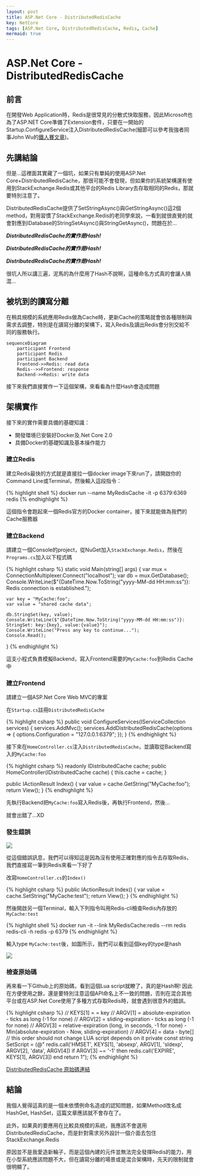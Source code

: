 ```yaml
---
layout: post
title: ASP.Net Core - DistributedRedisCache
key: NetCore
tags: [ASP.Net Core, DistributedRedisCache, Redis, Cache]
mermaid: true
---
```

# ASP.Net Core - DistributedRedisCache

## 前言

在開發Web Application時，Redis是很常見的分散式快取服務，因此Microsoft也為了ASP.NET Core準備了Extension套件，只要在一開始的Startup.ConfigureService注入DistributedRedisCache(細節可以參考我強者同事John Wu的<a href="https://blog.johnwu.cc/article/ironman-day20-asp-net-core-caching-redis-session.html" target="_blank">鐵人賽文章</a>)。
<!--more-->

## 先講結論

但是…這裡面其實藏了一個坑，如果只有單純的使用ASP.Net Core+DistributedRedisCache，那很可能不會發現，但如果你的系統架構還有使用到StackExchange.Redis或其他平台的Redis Library去存取相同的Redis，那就要特別注意了。

DistributedRedisCache提供了SetStringAsync()與GetStringAsync()這2個method，對用習慣了StackExchange.Redis的老同學來說，一看到就很直覺的就會對應到IDatabase的StringSetAsync()與StringGetAsync()，問題在於…

***DistributedRedisCache的實作是Hash!***

***DistributedRedisCache的實作是Hash!***

***DistributedRedisCache的實作是Hash!***

很坑人所以講三遍，泥馬的為什麼用了Hash不說啊，這種命名方式真的會讓人搞混…

## 被坑到的讀寫分離

在稍具規模的系統應用Redis做為Cache時，更新Cache的策略就會依各種限制與需求去調整，特別是在讀寫分離的架構下，寫入Redis及讀出Redis會分別交給不同的服務執行。

```mermaid
sequenceDiagram
    participant Frontend
    participant Redis
    participant Backend
    Frontend->>Redis: read data
    Redis-->>Frontend: response
    Backend->>Redis: write data
```

接下來我們直接實作一下這個架構，來看看為什麼Hash會造成問題

## 架構實作

接下來的實作需要具備的基礎知識：

- 開發環境已安裝好Docker及.Net Core 2.0
- 具備Docker的基礎知識及基本操作能力



### 建立Redis

建立Redis最快的方式就是直接拉一個docker image下來run了，請開啟你的Command Line或Terminal，然後輸入這段指令：

{% highlight shell %}
docker run --name MyRedisCache -it -p 6379:6369 redis
{% endhighlight %}

這個指令會跑起來一個Redis官方的Docker container，接下來就能做為我們的Cache服務器

### 建立Backend

請建立一個Console的project，從NuGet加入`StackExchange.Redis`，然後在`Programs.cs`加入以下程式碼

{% highlight csharp %}
static void Main(string[] args)
{
    var mux = ConnectionMultiplexer.Connect("localhost");
    var db = mux.GetDatabase();
    Console.WriteLine($"{DateTime.Now.ToString("yyyy-MM-dd HH:mm:ss")}: Redis connection is established.");

    var key = "MyCache:foo";
    var value = "shared cache data";

    db.StringSet(key, value);
    Console.WriteLine($"{DateTime.Now.ToString("yyyy-MM-dd HH:mm:ss")}: StringSet: key:{key}, value:{value}");
    Console.WriteLine("Press any key to continue...");
    Console.Read();
}
{% endhighlight %}

這支小程式負責模擬Backend，寫入Frontend需要的`MyCache:foo`到Redis Cache中

### 建立Frontend

請建立一個ASP.Net Core Web MVC的專案

在`Startup.cs`註冊`DistributedRedisCache`

{% highlight csharp %}
public void ConfigureServices(IServiceCollection services)
{
    services.AddMvc();
    services.AddDistributedRedisCache(options =>
    {
        options.Configuration = "127.0.0.1:6379";
    });
}
{% endhighlight %}

接下來在`HomeController.cs`注入`DistributedRedisCache`，並讀取從Backend寫入的`MyCache:foo`

{% highlight csharp %}
readonly IDistributedCache cache;
public HomeController(IDistributedCache cache)
{
    this.cache = cache;
}

public IActionResult Index()
{
    var value = cache.GetString("MyCache:foo");
    return View();
}
{% endhighlight %}

先執行Backend把`MyCache:foo`寫入Redis後，再執行Frontend，然後…

就會出錯了…XD

### 發生錯誤

![](https://cdn.rawgit.com/jed1978/blog-images/d0b969c4/Error-WRONGTYPE.jpeg)

從這個錯誤訊息，我們可以得知這是因為沒有使用正確對應的指令去存取Redis，我們直接寫一筆到Redis來看一下好了

改寫`HomeController.cs`的`Index()`

{% highlight csharp %}
public IActionResult Index()
{
    var value = cache.SetString("MyCache:test");
    return View();
}
{% endhighlight %}

然後開啟另一個Terminal，輸入下列指令叫用Redis-cli檢查Redis內存放的`MyCache:test`

{% highlight shell %}
docker run -it --link MyRedisCache:redis --rm redis redis-cli -h redis -p 6379
{% endhighlight %}

輸入type `MyCache:test`後，如圖所示，我們可以看到這個key的type是hash

![](https://cdn.rawgit.com/jed1978/blog-images/57130655/redis-type.jpeg)

### 檢查原始碼

再來看一下Github上的原始碼，看到這個Lua script就瞭了，真的是Hash啊! 因此在方便使用之餘，還是要特別注意這個API命名上不一致的問題，否則在混合其他平台或在ASP.Net Core使用了多種方式存取Redis時，就會遇到很意外的錯誤。

{% highlight csharp %}
// KEYS[1] = = key
// ARGV[1] = absolute-expiration - ticks as long (-1 for none)
// ARGV[2] = sliding-expiration - ticks as long (-1 for none)
// ARGV[3] = relative-expiration (long, in seconds, -1 for none) - Min(absolute-expiration - Now, sliding-expiration)
// ARGV[4] = data - byte[]
// this order should not change LUA script depends on it
private const string SetScript = (@"
        redis.call('HMSET', KEYS[1], 'absexp', ARGV[1], 'sldexp', ARGV[2], 'data', ARGV[4])
        if ARGV[3] ~= '-1' then
            redis.call('EXPIRE', KEYS[1], ARGV[3])
        end
        return 1");
{% endhighlight %}

<a href="https://github.com/aspnet/Caching/blob/dev/src/Microsoft.Extensions.Caching.Redis/RedisCache.cs" target="_blank">DistributedRedisCache 原始碼連結</a>

## 結論

我個人覺得這真的是一個未依慣例命名造成的認知問題，如果Method改名成HashGet, HashSet，這篇文章應該就不會存在了。

此外，如果真的要應用在比較具規模的系統，我應該不會選用DistributedRedisCache，而是針對需求另外設計一個介面去包住StackExchange.Redis

原因並不是我愛造新輪子，而是這個內建的元件並無法完全發揮Redis的能力，用在小型系統應該問題不大，但在讀寫分離的場景或是混合架構時，先天的限制就會很明顯了。